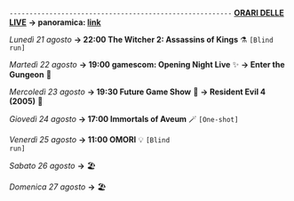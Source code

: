 <code>--------------------------------------------------------</code>
<b><u>ORARI DELLE LIVE</u></b>
<b>→ panoramica: <a href="https://trello.com/b/iKwdSGf3/sabaku">link</a></b>

<i>Lunedì 21 agosto</i>
<b>→ 22:00 The Witcher 2: Assassins of Kings</b> ⚗️ <code>[Blind run]</code>

<i>Martedì 22 agosto</i>
<b>→ 19:00 gamescom: Opening Night Live</b> ✨
<b>→ Enter the Gungeon</b> 🔫

<i>Mercoledì 23 agosto</i>
<b>→ 19:30 Future Game Show</b> 🔮
<b>→ Resident Evil 4 (2005)</b> 🧿

<i>Giovedì 24 agosto</i> 
<b>→ 17:00 Immortals of Aveum</b> 🪄 <code>[One-shot]</code> 

<i>Venerdì 25 agosto</i>
<b>→ 11:00 OMORI</b> 💡 <code>[Blind run]</code> 

<i>Sabato 26 agosto</i>
<b>→</b> 🏖️

<i>Domenica 27 agosto</i>
<b>→</b> 🏖️
